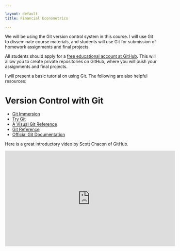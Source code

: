 ```yaml
---

layout: default
title: Financial Econometrics 

---
```


We will be using the Git version control system in this course. I will use Git to disseminate course materials, and students will use Git for submission of homework assignments and final projects.

All students should apply for a [free educational account at GitHub](https://education.github.com/discount_requests/new). This will allow you to create private repositories on GitHub, where you will push your assignments and final projects.

I will present a basic tutorial on using Git. The following are also helpful resources:

# Version Control with Git

* [Git Immersion](http://gitimmersion.com)
* [Try Git](http://try.github.io//levels/1/challenges/1)
* [A Visual Git Reference](http://marklodato.github.io/visual-git-guide/index-en.html)
* [Git Reference](http://gitref.org)
* [Official Git Documentation](http://git-scm.com/docs)

Here is a great introductory video by Scott Chacon of GitHub.

<iframe width="560" height="315" src="https://www.youtube.com/embed/ZDR433b0HJY" frameborder="0" allowfullscreen></iframe>

